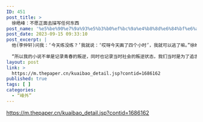 ```yaml
---
ID: 451
post_title: >
  徐皓峰：不愿正面去描写任何东西
post_name: '%e5%be%90%e7%9a%93%e5%b3%b0%ef%bc%9a%e4%b8%8d%e6%84%bf%e6%ad%a3%e9%9d%a2%e5%8e%bb%e6%8f%8f%e5%86%99%e4%bb%bb%e4%bd%95%e4%b8%9c%e8%a5%bf'
post_date: 2023-09-15 09:33:10
post_excerpt: |
  他(李仲轩)问我：‘今天练没练？’我就说：‘哎呀今天画了四个小时’，我就可以逃了嘛。”徐皓峰说，“我到高中三年级还断断续续有在练武，但那个练是我初中养成的习惯，不练难受，但是已经就比较懈怠了。正式停下来是在大学三年级，之后就完全没练过。”
  
  “所以我的小说不单是记录青春的叛逆，同时也记录当时社会的叛逆状态，我们当时是为了追求到更大更好的文明。但是为什么后来我对礼又有了兴趣，是因为从1994年以后呢，中国社会就逐渐商业化了，社会对文化的追求迅速地变为对商业的追求，我们的青春轨迹并没有贯穿下来，这个社会逐渐变成了一个逐利和逐权谋的一个状态。所以我中年以后提倡礼和规矩，都是因为年轻的时候吃过逐利和逐权谋的苦。”徐皓峰说。
layout: post
link: >
  https://m.thepaper.cn/kuaibao_detail.jsp?contid=1686162
published: true
tags: [ ]
categories:
  - “峰外”
---
```

https://m.thepaper.cn/kuaibao_detail.jsp?contid=1686162